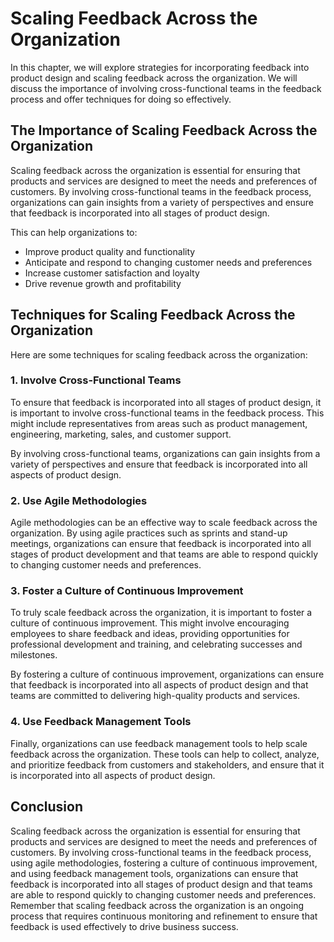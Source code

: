 # Scaling Feedback Across the Organization

In this chapter, we will explore strategies for incorporating feedback into product design and scaling feedback across the organization. We will discuss the importance of involving cross-functional teams in the feedback process and offer techniques for doing so effectively.

The Importance of Scaling Feedback Across the Organization
----------------------------------------------------------

Scaling feedback across the organization is essential for ensuring that products and services are designed to meet the needs and preferences of customers. By involving cross-functional teams in the feedback process, organizations can gain insights from a variety of perspectives and ensure that feedback is incorporated into all stages of product design.

This can help organizations to:

* Improve product quality and functionality
* Anticipate and respond to changing customer needs and preferences
* Increase customer satisfaction and loyalty
* Drive revenue growth and profitability

Techniques for Scaling Feedback Across the Organization
-------------------------------------------------------

Here are some techniques for scaling feedback across the organization:

### 1. Involve Cross-Functional Teams

To ensure that feedback is incorporated into all stages of product design, it is important to involve cross-functional teams in the feedback process. This might include representatives from areas such as product management, engineering, marketing, sales, and customer support.

By involving cross-functional teams, organizations can gain insights from a variety of perspectives and ensure that feedback is incorporated into all aspects of product design.

### 2. Use Agile Methodologies

Agile methodologies can be an effective way to scale feedback across the organization. By using agile practices such as sprints and stand-up meetings, organizations can ensure that feedback is incorporated into all stages of product development and that teams are able to respond quickly to changing customer needs and preferences.

### 3. Foster a Culture of Continuous Improvement

To truly scale feedback across the organization, it is important to foster a culture of continuous improvement. This might involve encouraging employees to share feedback and ideas, providing opportunities for professional development and training, and celebrating successes and milestones.

By fostering a culture of continuous improvement, organizations can ensure that feedback is incorporated into all aspects of product design and that teams are committed to delivering high-quality products and services.

### 4. Use Feedback Management Tools

Finally, organizations can use feedback management tools to help scale feedback across the organization. These tools can help to collect, analyze, and prioritize feedback from customers and stakeholders, and ensure that it is incorporated into all aspects of product design.

Conclusion
----------

Scaling feedback across the organization is essential for ensuring that products and services are designed to meet the needs and preferences of customers. By involving cross-functional teams in the feedback process, using agile methodologies, fostering a culture of continuous improvement, and using feedback management tools, organizations can ensure that feedback is incorporated into all stages of product design and that teams are able to respond quickly to changing customer needs and preferences. Remember that scaling feedback across the organization is an ongoing process that requires continuous monitoring and refinement to ensure that feedback is used effectively to drive business success.
